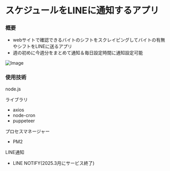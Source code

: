 # スケジュールをLINEに通知するアプリ

### 概要
- webサイトで確認できるバイトのシフトをスクレイピングしてバイトの有無やシフトをLINEに送るアプリ
- 週の初めに今週分をまとめて通知＆毎日設定時間に通知設定可能
  
![Image](https://github.com/user-attachments/assets/f40f33a2-af62-4398-8b2f-9ab3a7e5b64a)
### 使用技術
node.js

ライブラリ
- axios
- node-cron
- puppeteer

プロセスマネージャー
- PM2
  
LINE通知
- LINE NOTIFY(2025.3月にサービス終了)
  
